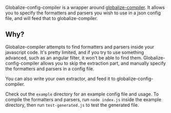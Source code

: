 Globalize-config-compiler is a wrapper around [globalize-compiler](https://github.com/jquery-support/globalize-compiler). It allows you to
specify the formatters and parsers you wish to use in a json config file, and
will feed that to globalize-compiler.

## Why?

Globalize-compiler attempts to find formatters and parsers inside your javascript code.
It's pretty limited, and if you try to use something advanced, such as an angular filter,
it won't be able to find them. Globalize-config-compiler allows you to skip the extraction
part, and manually specify the formatters and parsers in a config file.

You can also write your own extractor, and feed it to globalize-config-compiler.

Check out the `example` directory for an example config file and usage. To compile the
formatters and parsers, run `node index.js` inside the example directory, then run `test-generated.js` to test the generated file.
